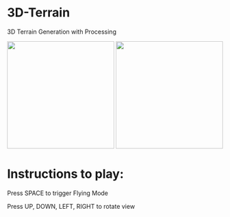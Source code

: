 # 3D-Terrain
 3D Terrain Generation with Processing

<img src="https://i.imgur.com/CfcTZw3.gif" width="250" height="250"/>

<img src="https://i.imgur.com/atZLbS9.gif" width="250" height="250"/>

# Instructions to play:

  Press SPACE to trigger Flying Mode
  
  Press UP, DOWN, LEFT, RIGHT to rotate view
